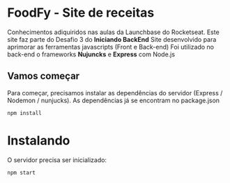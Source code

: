# FoodFy - Site de receitas

Conhecimentos adiquiridos nas aulas da Launchbase do Rocketseat. Este site faz parte do  Desafio 3 do __Iniciando BackEnd__ 
Site desenvolvido para aprimorar as ferramentas javascripts (Front e Back-end)
Foi utilizado no back-end o frameworks **Nujuncks** e **Express** com Node.js

## Vamos começar

Para começar, precisamos instalar as dependências do servidor (Express / Nodemon / nunjucks). As dependências já se encontram no package.json

```
npm install
```

# Instalando

O servidor precisa ser inicializado:

```
npm start
```

